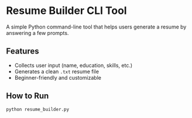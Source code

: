 # Resume Builder CLI Tool

A simple Python command-line tool that helps users generate a resume by answering a few prompts.

## Features
- Collects user input (name, education, skills, etc.)
- Generates a clean `.txt` resume file
- Beginner-friendly and customizable

## How to Run
```bash
python resume_builder.py
